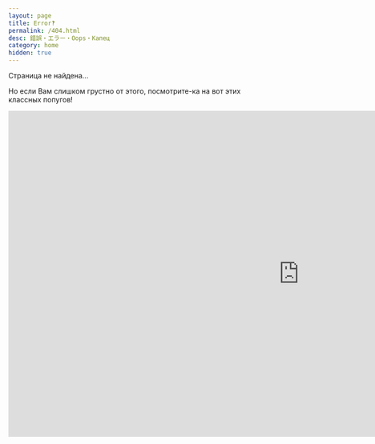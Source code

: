 ```yaml
---
layout: page
title: Error‽
permalink: /404.html
desc: 錯誤・エラー・Oops・Капец
category: home
hidden: true
---
```


<p>Страница не найдена...<p>
<p>Но если Вам слишком грустно от этого, посмотрите-ка на вот этих классных попугов!</p>
<iframe width="1159" height="652" src="https://www.youtube.com/embed/4hF91Fs1Muo" frameborder="0" allow="accelerometer; autoplay; clipboard-write; encrypted-media; gyroscope; picture-in-picture" allowfullscreen></iframe>
